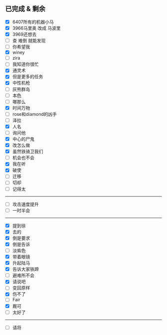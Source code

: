 ## 已完成 & 剩余

- [x] 6407所有的机器小马 
- [x] 3966马里奥 改成 马波里
- [x] 3969还想去
- [ ] 查 难倒 就能发现
- [ ] 你希望我
- [x] winey
- [ ] zira
- [ ] 我知道你很忙
- [x] 通灵术
- [x] 但是更多的任务
- [x] 中性机枪
- [ ] 灰熊群岛
- [ ] 本色
- [ ] 哪那么
- [x] 时间万物
- [ ] rose和diamond的凶手
- [ ] 泽拉
- [x] 人名
- [ ] 询问他
- [x] 中心的尸鬼
- [x] 改怎么做
- [x] 虽然铁骑卫我们
- [ ] 机会也不会
- [x] 我在听
- [x] 破使
- [ ] 迁移
- [ ] 切却
- [ ] 记得太
---
- [ ] 攻击速度提升
- [ ] 一时半会
---
- [x] 提到徐
- [x] 去的
- [x] 倒是要求
- [x] 倒是告诉
- [ ] 淡紫色
- [x] 带着眼镜
- [x] 升起陆马
- [x] 告诉大家铁蹄
- [ ] 避难所不会
- [x] 请说吧
- [ ] 变回原样
- [x] 伤不了
- [ ] Fair
- [x] 厩可
- [ ] 太好了
---
- [ ] 请将